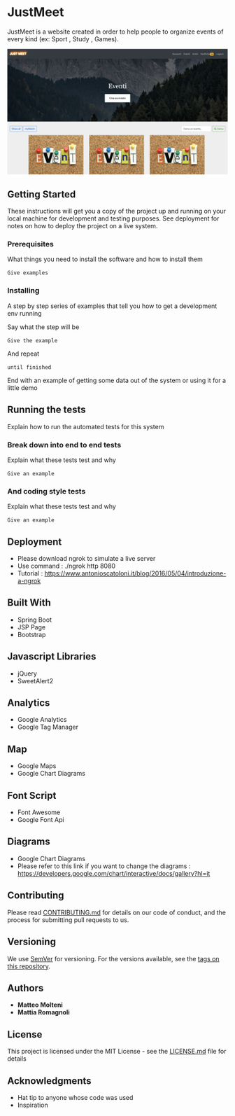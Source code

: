 # JustMeet

JustMeet is a website created in order to help people to organize events of every kind (ex: Sport , Study , Games).

![Alt text](src/main/webapp/resources/images/Screen.png?raw=true "Titolo")

## Getting Started

These instructions will get you a copy of the project up and running on your local machine for development and testing purposes. See deployment for notes on how to deploy the project on a live system.

### Prerequisites

What things you need to install the software and how to install them

```
Give examples
```

### Installing

A step by step series of examples that tell you how to get a development env running

Say what the step will be

```
Give the example
```

And repeat

```
until finished
```

End with an example of getting some data out of the system or using it for a little demo

## Running the tests

Explain how to run the automated tests for this system

### Break down into end to end tests

Explain what these tests test and why

```
Give an example
```

### And coding style tests

Explain what these tests test and why

```
Give an example
```

## Deployment

* Please download ngrok to simulate a live server
* Use command : ./ngrok http 8080 
* Tutorial : https://www.antonioscatoloni.it/blog/2016/05/04/introduzione-a-ngrok

## Built With

* Spring Boot
* JSP Page
* Bootstrap

## Javascript Libraries

* jQuery
* SweetAlert2

## Analytics

* Google Analytics
* Google Tag Manager

## Map

* Google Maps
* Google Chart Diagrams

## Font Script
* Font Awesome
* Google Font Api

## Diagrams

* Google Chart Diagrams
* Please refer to this link if you want to change the diagrams : https://developers.google.com/chart/interactive/docs/gallery?hl=it

## Contributing

Please read [CONTRIBUTING.md](https://gist.github.com/PurpleBooth/b24679402957c63ec426) for details on our code of conduct, and the process for submitting pull requests to us.

## Versioning

We use [SemVer](http://semver.org/) for versioning. For the versions available, see the [tags on this repository](https://github.com/your/project/tags). 

## Authors

* **Matteo Molteni** 
* **Mattia Romagnoli**

## License

This project is licensed under the MIT License - see the [LICENSE.md](LICENSE.md) file for details

## Acknowledgments

* Hat tip to anyone whose code was used
* Inspiration



